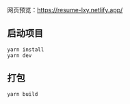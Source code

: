 网页预览：https://resume-lxy.netlify.app/

## 启动项目

```
yarn install
yarn dev
```

## 打包

```
yarn build
```

